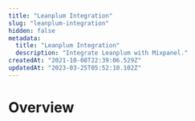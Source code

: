 ```yaml
---
title: "Leanplum Integration"
slug: "leanplum-integration"
hidden: false
metadata: 
  title: "Leanplum Integration"
  description: "Integrate Leanplum with Mixpanel."
createdAt: "2021-10-08T22:39:06.529Z"
updatedAt: "2023-03-25T05:52:10.102Z"
---
```


# Overview
